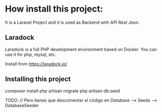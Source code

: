 # How install this project:

It is a Laravel Project and it is used as Backend with API Rest Json.

## Laradock

Laradock is a full PHP development environment based on Docker.
You can use it for php, mysql, etc.

Install from
https://laradock.io/

## Installing this project

composer install
php artisan migrate
php artisan db:seed

TODO:
// Pero tienes que descomentar el código en Database —> Seeds —> DatabaseSeeder

